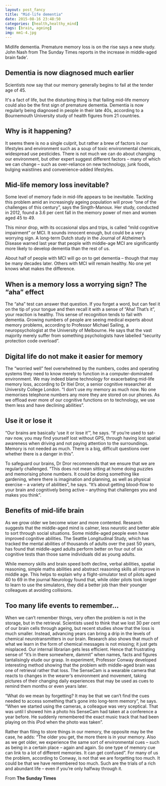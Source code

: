 ```yaml
---
layout: post_fancy
title: "Mid-life dementia"
date: 2015-08-16 23:48:50
categories: [health,healthy_mind]
tags: [brain, ageing]
img: mm1-4.jpg
---
```


Midlife dementia. Premature memory loss is on the rise says a new study. John Nash from The Sunday Times reports in the increase in middle-aged brain fade'.  

## Dementia is now diagnosed much earlier ##

Scientists now say that our memory generally begins to fail at the tender age of 45. 

It's a fact of life, but the disturbing thing is that failing mid-life memory could also be the first sign of premature dementia. Dementia is now regularly being diagnosed in people in their late 40s, according to a Bournemouth University study of health figures from 21 countries. 

## Why is it happening? ##

It seems there is no a single culprit, but rather a brew of factors in our lifestyles and environment such as a soup of toxic environmental chemicals, widespread use pesticides. There is not much we can do about changing our environment, but other expert suggest different factors – many of which we can change – such as over-reliance on new technology, junk foods, bulging waistlines and convenience-added lifestyles.

## Mid-life memory loss inevitable? ##
 
Some level of memory fade in mid-life appears to be inevitable. Tackling this problem amid an increasingly ageing population will prove “one of the challenges of this century”, says the Singth-Manoux. Her study, conducted in 2012, found a 3.6 per cent fall in the memory power of men and women aged 45 to 49. 

This minor drop, with its occasional slips and trips, is called “mild cognitive impairment” or MCI. It sounds innocent enough, but could be a very worrying sign. A long-term Dutch study in the Journal of Alzheimer’s Disease warned last year that people with middle-age MCI are significantly more likely to develop dementia than the rest of us. 

About half of people with MCI will go on to get dementia – though that may be many decades later. Others with MCI will remain healthy. No one yet knows what makes the difference.  

## When is a memory loss a worrying sign? The “aha” effect ## 

The “aha” test can answer that question. If you forget a word, but can feel it on the tip of your tongue and then recall it with a sense of “Aha! That’s it”, your reaction is healthy. This sense of recognition tends to fail with dementia.  Growing numbers of people are seeing medical experts about memory problems, according to Professor Michael Sailing, a neuropsychologist at the University of Melbourne. He says that the vast majority merely suffer from something psychologists have labelled “security protection code overload”. 

## Digital life do not make it easier for memory ##

The “worried well” feel overwhelmed by the numbers, codes and operating systems they need to know merely to function in a computer-dominated environment. We may indeed blame technology for exacerbating mid-life memory loss, according to Dr Itiel Dror, a senior cognitive researcher at University College London. “I don’t use my memory as much now. No one memorises telephone numbers any more they are stored on our phones. As we offload ever more of our cognitive functions on to technology, we use them less and have declining abilities”.

## Use it or lose it ##

“Our brains are basically ‘use it or lose it’”, he says. “If you’re used to sat-nav now, you may find yourself lost without GPS, through having lost spatial awareness when driving and not paying attention to the surroundings. Memory is not needed as much. There is a big, difficult questions over whether there is a danger in this”.

To safeguard our brains, Dr Dror recommends that we ensure that we are regularly challenged. “This does not mean sitting at home doing puzzles and memorising phone numbers. It could be doing something like gardening, where there is imagination and planning, as well as physical exercise – a variety of abilities”, he says. “It’s about getting blood-flow to your brain and cognitively being active – anything that challenges you and makes you think”.  

## Benefits of mid-life brain ##

As we grow older we become wiser and more contented. Research suggests that the middle-aged mind is calmer, less neurotic and better able to sort through social situations. Some middle-aged people even have improved cognitive abilities. The Seattle Longitudinal Study, which has tracked the mental abilities of thousands of adults over the past 50 years, has found that middle-aged adults perform better on four out of six cognitive tests than those same individuals did as young adults.

While memory skills and brain speed both decline, verbal abilities, spatial reasoning, simple maths abilities and abstract reasoning skills all improve in middle age. This helps to explain why a flight-simulator test of pilots aged 40 to 69 in the journal Neurology found that, while older pilots took longer to learn to use the simulators, they did a better job than their younger colleagues at avoiding collisions.

## Too many life events to remember… ##

When we can’t remember things, very often the problem is not in the storage, but in the retrieval.  Scientists used to think that we lost 30 per cent of our brain cells through ageing, but recent studies show that the loss is much smaller. Instead, advancing years can bring a drip in the levels of chemical neurotransmitters in our brain. Research also shows that much of what we learn in the form of chemical messages is not missing; it just gets misplaced. Our internal librarian gets less efficient. Hence that frustrating sense of “it’s in there somewhere, dammit” when names, facts and figures tantalisingly elude our grasp. In experiment, Professor Conway developed interesting method showing that the problem with middle-aged brain was one of retrieval rather that loss. The SenseCam is a wearable camera that reacts to changes in the wearer’s environment and movement, taking pictures of their changing daily experiences that may be used as cues to remind them months or even years later. 

“What do we mean by forgetting? It may be that we can’t find the cues needed to access something that’s gone into long-term memory”, he says. “When we started using the cameras, a colleague was very sceptical. That was until I showed him a photo his SenseCam had taken at a conference a year before. He suddenly remembered the exact music track that had been playing on this iPod when the photo was taken”.

Rather than filing to store things in our memory, the opposite may be the case, he adds: “The older you get, the more there is in your memory. Also as we get older, we experience the same sort of environmental cues – such as being in a certain place – again and again. So one type of memory cue can link to a lot of different memories. It can get confused”. For many of us the problem, according to Conway, is not that we are forgetting too much. It could be that we have remembered too much. Such are the trials of a rich and abundant life – even if you’re only halfway through it.


From **The Sunday Times**

